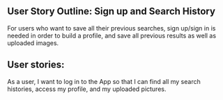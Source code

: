 User Story Outline: Sign up and Search History
----
For users who want to save all their previous searches, sign up/sign in is needed in order to build a profile, and save all previous results as well as uploaded images.

User stories:
----
As a user, I want to log in to the App so that I can find all my search histories, access my profile, and my uploaded pictures.
	












